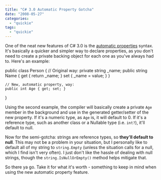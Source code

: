 ```yaml
---
title: "C# 3.0 Automatic Property Gotcha"
date: "2008-05-27"
categories: 
  - "quickie"
tags: 
  - "quickie"
---
```


One of the neat new features of C# 3.0 is the [automatic properties](http://weblogs.asp.net/scottgu/archive/2007/03/08/new-c-orcas-language-features-automatic-properties-object-initializers-and-collection-initializers.aspx) syntax. It's basically a quicker and simpler way to declare properties, as you don't need to create a private backing object for each one as you've always had to. Here's an example:

public class Person
{
	// Original way:
	private string \_name;
	public string Name
	{
		get { return \_name; }
		set { \_name = value; }
	}

	// New, automatic property, way:
	public int Age { get; set; }
}

Using the second example, the compiler will basically create a private `Age` member in the background and use in the generated getter/setter of the new property. If it's a numeric type, as `Age` is, it will default to 0. If it's a reference type, such as another class or a Nullable type (i.e. `int?`), it'll default to null.

Now for the semi-gotcha: strings are reference types, so **they'll default to null**. This may not be a problem in your situation, but I personally like to default all of my string to `string.Empty` (unless the situation calls for a null, which I find isn't very often). I just don't like the hassle of dealing with null strings, though the `string.IsNullOrEmpty()` method helps mitigate that.

So there ya go. Take it for what it's worth - something to keep in mind when using the new automatic property feature.
